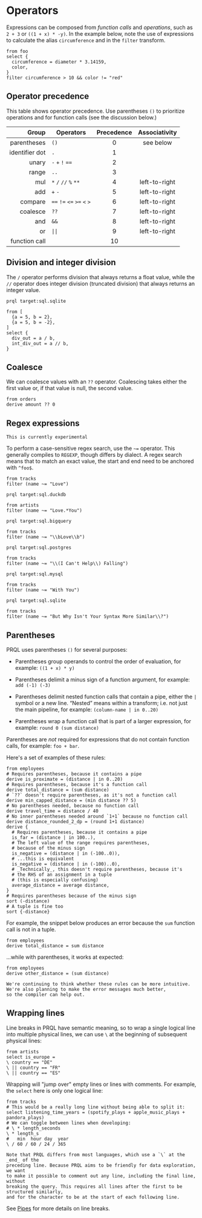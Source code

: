 # Operators

Expressions can be composed from _function calls_ and _operations_, such as
`2 + 3` or `((1 + x) * -y)`. In the example below, note the use of expressions
to calculate the alias `circumference` and in the `filter` transform.

```prql
from foo
select {
  circumference = diameter * 3.14159,
  color,
}
filter circumference > 10 && color != "red"
```

## Operator precedence

This table shows operator precedence. Use parentheses `()` to prioritize
operations and for function calls (see the discussion below.)

<!-- markdownlint-disable MD033 — the `|` characters need to be escaped, and surrounded with tags rather than backticks   -->

|          Group | Operators                   | Precedence | Associativity |
| -------------: | --------------------------- | :--------: | :-----------: |
|    parentheses | `()`                        |     0      |   see below   |
| identifier dot | `.`                         |     1      |               |
|          unary | `-` `+` `!` `==`            |     2      |               |
|          range | `..`                        |     3      |               |
|            mul | `*` `/` `//` `%` `**`       |     4      | left-to-right |
|            add | `+` `-`                     |     5      | left-to-right |
|        compare | `==` `!=` `<=` `>=` `<` `>` |     6      | left-to-right |
|       coalesce | `??`                        |     7      | left-to-right |
|            and | `&&`                        |     8      | left-to-right |
|             or | <code>\|\|</code>           |     9      | left-to-right |
|  function call |                             |     10     |               |

## Division and integer division

The `/` operator performs division that always returns a float value, while the
`//` operator does integer division (truncated division) that always returns an
integer value.

```prql
prql target:sql.sqlite

from [
  {a = 5, b = 2},
  {a = 5, b = -2},
]
select {
  div_out = a / b,
  int_div_out = a // b,
}
```

## Coalesce

We can coalesce values with an `??` operator. Coalescing takes either the first
value or, if that value is null, the second value.

```prql
from orders
derive amount ?? 0
```

## Regex expressions

```admonish note
This is currently experimental
```

To perform a case-sensitive regex search, use the `~=` operator. This generally
compiles to `REGEXP`, though differs by dialect. A regex search means that to
match an exact value, the start and end need to be anchored with `^foo$`.

```prql
from tracks
filter (name ~= "Love")
```

```prql
prql target:sql.duckdb

from artists
filter (name ~= "Love.*You")
```

```prql
prql target:sql.bigquery

from tracks
filter (name ~= "\\bLove\\b")
```

```prql
prql target:sql.postgres

from tracks
filter (name ~= "\\(I Can't Help\\) Falling")
```

```prql
prql target:sql.mysql

from tracks
filter (name ~= "With You")
```

```prql
prql target:sql.sqlite

from tracks
filter (name ~= "But Why Isn't Your Syntax More Similar\\?")
```

## Parentheses

PRQL uses parentheses `()` for several purposes:

- Parentheses group operands to control the order of evaluation, for example:
  `((1 + x) * y)`

- Parentheses delimit a minus sign of a function argument, for example:
  `add (-1) (-3)`

- Parentheses delimit nested function calls that contain a pipe, either the `|`
  symbol or a new line. “Nested” means within a transform; i.e. not just the
  main pipeline, for example: `(column-name | in 0..20)`

- Parentheses wrap a function call that is part of a larger expression, for
  example: `round 0 (sum distance)`

Parentheses are _not_ required for expressions that do not contain function
calls, for example: `foo + bar`.

Here's a set of examples of these rules:

```prql
from employees
# Requires parentheses, because it contains a pipe
derive is_proximate = (distance | in 0..20)
# Requires parentheses, because it's a function call
derive total_distance = (sum distance)
# `??` doesn't require parentheses, as it's not a function call
derive min_capped_distance = (min distance ?? 5)
# No parentheses needed, because no function call
derive travel_time = distance / 40
# No inner parentheses needed around `1+1` because no function call
derive distance_rounded_2_dp = (round 1+1 distance)
derive {
  # Requires parentheses, because it contains a pipe
  is_far = (distance | in 100..),
  # The left value of the range requires parentheses,
  # because of the minus sign
  is_negative = (distance | in (-100..0)),
  # ...this is equivalent
  is_negative = (distance | in (-100)..0),
  # _Technically_, this doesn't require parentheses, because it's
  # the RHS of an assignment in a tuple
  # (this is especially confusing)
  average_distance = average distance,
}
# Requires parentheses because of the minus sign
sort (-distance)
# A tuple is fine too
sort {-distance}
```

For example, the snippet below produces an error because the `sum` function call
is not in a tuple.

```prql error no-fmt
from employees
derive total_distance = sum distance
```

...while with parentheses, it works at expected:

```prql
from employees
derive other_distance = (sum distance)
```

```admonish note
We're continuing to think whether these rules can be more intuitive.
We're also planning to make the error messages much better,
so the compiler can help out.
```

## Wrapping lines

Line breaks in PRQL have semantic meaning, so to wrap a single logical line into
multiple physical lines, we can use `\` at the beginning of subsequent physical
lines:

```prql
from artists
select is_europe =
\ country == "DE"
\ || country == "FR"
\ || country == "ES"
```

Wrapping will "jump over" empty lines or lines with comments. For example, the
`select` here is only one logical line:

```prql
from tracks
# This would be a really long line without being able to split it:
select listening_time_years = (spotify_plays + apple_music_plays + pandora_plays)
# We can toggle between lines when developing:
# \ * length_seconds
\ * length_s
#   min  hour day  year
\ / 60 / 60 / 24 / 365
```

```admonish info
Note that PRQL differs from most languages, which use a `\` at the _end_ of the
preceding line. Because PRQL aims to be friendly for data exploration, we want
to make it possible to comment out any line, including the final line, without
breaking the query. This requires all lines after the first to be structured similarly,
and for the character to be at the start of each following line.
```

See [Pipes](./pipes.md) for more details on line breaks.

